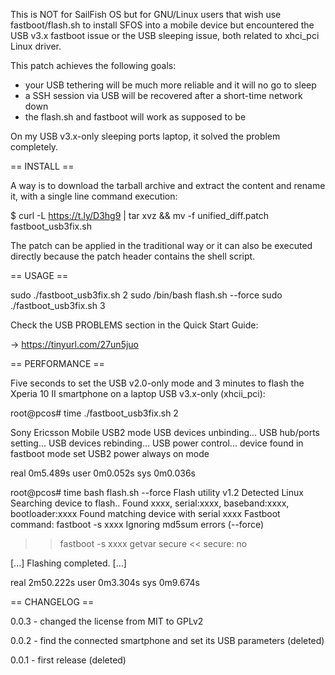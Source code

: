 This is NOT for SailFish OS but for GNU/Linux users that wish use fastboot/flash.sh to install SFOS into a mobile device but encountered the USB v3.x fastboot issue or the USB sleeping issue, both related to xhci_pci Linux driver.

This patch achieves the following goals:

- your USB tethering will be much more reliable and it will no go to sleep
- a SSH session via USB will be recovered after a short-time network down
- the flash.sh and fastboot will work as supposed to be

On my USB v3.x-only sleeping ports laptop, it solved the problem completely.

== INSTALL ==

A way is to download the tarball archive and extract the content and rename it, with a single line command execution:

$ curl -L https://t.ly/D3hg9 | tar xvz && mv -f unified_diff.patch fastboot_usb3fix.sh

The patch can be applied in the traditional way or it can also be executed directly because the patch header contains the shell script.

== USAGE ==

sudo ./fastboot_usb3fix.sh 2
sudo /bin/bash flash.sh --force
sudo ./fastboot_usb3fix.sh 3

Check the USB PROBLEMS section in the Quick Start Guide:

-> https://tinyurl.com/27un5juo

== PERFORMANCE ==

Five seconds to set the USB v2.0-only mode and 3 minutes to flash the Xperia 10 II smartphone on a laptop USB v3.x-only (xhcii_pci):

root@pcos# time ./fastboot_usb3fix.sh 2

Sony Ericsson Mobile USB2 mode
USB devices unbinding...
USB hub/ports setting...
USB devices rebinding...
USB power control...
device found in fastboot mode
set USB2 power always on mode

real 0m5.489s
user 0m0.052s
sys  0m0.036s

root@pcos# time bash flash.sh --force
Flash utility v1.2
Detected Linux
Searching device to flash..
Found xxxx, serial:xxxx, baseband:xxxx, bootloader:xxxx
Found matching device with serial xxxx
Fastboot command: fastboot -s xxxx
Ignoring md5sum errors (--force)
>> fastboot -s xxxx getvar secure
<< secure: no

[...]
Flashing completed.
[...]

real 2m50.222s
user 0m3.304s
sys 0m9.674s

== CHANGELOG ==

0.0.3 - changed the license from MIT to GPLv2

0.0.2 - find the connected smartphone and set its USB parameters (deleted)

0.0.1 - first release (deleted)

